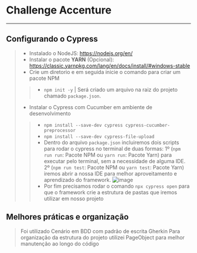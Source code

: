 # Challenge Accenture


------------------------------------------------------------------------------------------------------------------------------------------------------------

## Configurando o Cypress

> - Instalado o NodeJS: https://nodejs.org/en/
> - Instalar o pacote **YARN** (Opcional): https://classic.yarnpkg.com/lang/en/docs/install/#windows-stable
> - Crie um diretorio e em seguida inicie o comando para criar um pacote NPM
>> - `npm init -y` | Será criado um arquivo na raiz do projeto chamado `package.json`.
> - Instalar o Cypress com Cucumber em ambiente de desenvolvimento
>> - `npm install --save-dev cypress cypress-cucumber-preprocessor`
>> - `npm install --save-dev cypress-file-upload`
>> - Dentro do arquivo `package.json` incluiremos dois scripts para rodar o cypress no terminal de duas formas: 1º (`npm run run`: Pacote NPM ou `yarn run`:  Pacote Yarn) para executar pelo terminal, sem a necessidade de alguma IDE. 2º (`npm run test`: Pacote NPM ou `yarn test`: Pacote Yarn) iremos abrir a nossa IDE para melhor aproveitamento e aprendizado do framework.
>> ![image](https://user-images.githubusercontent.com/105504315/172057220-de631837-5af4-45c8-88da-a5f023a3f625.png)
>> - Por fim precisamos rodar o comando `npx cypress open` para que o framework crie a estrutura de pastas que iremos utilizar em nosso projeto

## Melhores práticas e organização
> Foi utilizado Cenário em BDD com padrão de escrita Gherkin
> Para organização da estrutura do projeto utilizei PageObject para melhor manutenção ao longo do código

